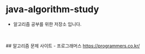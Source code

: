# java-algorithm-study
- 알고리즘 공부를 위한 저장소 입니다.
<br/>
<br/>
## 알고리즘 문제 사이트
- 프로그래머스 <a href="https://programmers.co.kr/">https://programmers.co.kr/</a>

